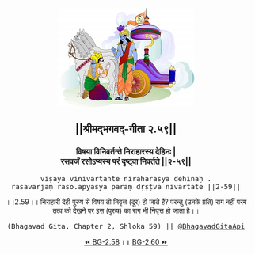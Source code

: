 <center><img src="../../asset/BG.png" alt="#API #bhagavadgitaapi #slok #nodejs #js #api #gitaapi #krishna #hinduism #vedic #ISKCON #shreemadbhagavadgita #technology"/>
<h2>||श्रीमद्‍भगवद्‍-गीता २.५९||</h2>
<h3>विषया विनिवर्तन्ते निराहारस्य देहिनः |<br/>रसवर्जं रसोऽप्यस्य परं दृष्ट्वा निवर्तते ||२-५९||</h3>
<pre>viṣayā vinivartante nirāhārasya dehinaḥ .<br/>rasavarjaṃ raso.apyasya paraṃ dṛṣṭvā nivartate ||2-59||</pre>
<p>।।2.59।। निराहारी देही पुरुष से विषय तो निवृत्त (दूर) हो जाते हैं? परन्तु (उनके प्रति) राग नहीं  परम तत्व को देखने पर इस (पुरुष) का राग भी निवृत्त हो जाता है।।</p>
<pre>(Bhagavad Gita, Chapter 2, Shloka 59) || <a href="https://twitter.com/bhagavadgitaapi">@BhagavadGitaApi</a></pre><a href="../../2/58">⏪  BG-2.58</a><b>        ।।        </b><a href="../../2/60">BG-2.60  ⏩</a></center></center>